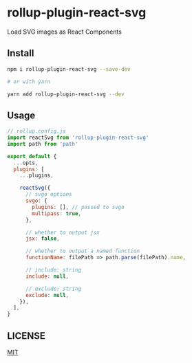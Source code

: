 # rollup-plugin-react-svg

Load SVG images as React Components

## Install

```sh
npm i rollup-plugin-react-svg --save-dev

# or with yarn

yarn add rollup-plugin-react-svg --dev
```

## Usage

```js
// rollup.config.js
import reactSvg from 'rollup-plugin-react-svg'
import path from 'path'

export default {
  ...opts,
  plugins: [
    ...plugins,

    reactSvg({
      // svgo options
      svgo: {
        plugins: [], // passed to svgo
        multipass: true,
      },

      // whether to output jsx
      jsx: false,

      // whether to output a named function
      functionName: filePath => path.parse(filePath).name,

      // include: string
      include: null,

      // exclude: string
      exclude: null,
    }),
  ],
}
```

## LICENSE

[MIT](https://github.com/boopathi/react-svg-loader/blob/master/LICENSE)
